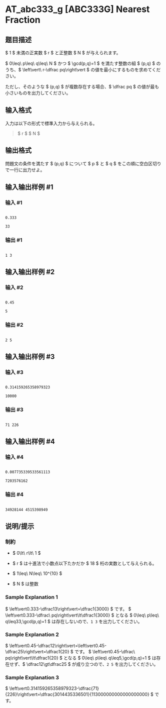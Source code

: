 # AT_abc333_g [ABC333G] Nearest Fraction

## 题目描述

[problemUrl]: https://atcoder.jp/contests/abc333/tasks/abc333_g

$ 1 $ 未満の正実数 $ r $ と正整数 $ N $ が与えられます。

$ 0\leq\ p\leq\ q\leq\ N $ かつ $ \gcd(p,q)=1 $ を満たす整数の組 $ (p,q) $ のうち、$ \left\vert\ r-\dfrac pq\right\vert $ の値を最小にするものを求めてください。

ただし、そのような $ (p,q) $ が複数存在する場合、$ \dfrac pq $ の値が最も小さいものを出力してください。

## 输入格式

入力は以下の形式で標準入力から与えられる。

> $ r $ $ N $

## 输出格式

問題文の条件を満たす $ (p,q) $ について $ p $ と $ q $ をこの順に空白区切りで一行に出力せよ。

## 输入输出样例 #1

### 输入 #1

```
0.333
33
```

### 输出 #1

```
1 3
```

## 输入输出样例 #2

### 输入 #2

```
0.45
5
```

### 输出 #2

```
2 5
```

## 输入输出样例 #3

### 输入 #3

```
0.314159265358979323
10000
```

### 输出 #3

```
71 226
```

## 输入输出样例 #4

### 输入 #4

```
0.007735339533561113
7203576162
```

### 输出 #4

```
34928144 4515398949
```

## 说明/提示

### 制約

- $ 0\lt\ r\lt\ 1 $
- $ r $ は十進法で小数点以下たかだか $ 18 $ 桁の実数として与えられる。
- $ 1\leq\ N\leq\ 10^{10} $
- $ N $ は整数
 
### Sample Explanation 1

$ \left\vert0.333-\dfrac13\right\vert=\dfrac1{3000} $ です。 $ \left\vert0.333-\dfrac\ pq\right\vert\lt\dfrac1{3000} $ となる $ 0\leq\ p\leq\ q\leq33,\gcd(p,q)=1 $ は存在しないので、`1 3` を出力してください。

### Sample Explanation 2

$ \left\vert0.45-\dfrac12\right\vert=\left\vert0.45-\dfrac25\right\vert=\dfrac1{20} $ です。 $ \left\vert0.45-\dfrac\ pq\right\vert\lt\dfrac1{20} $ となる $ 0\leq\ p\leq\ q\leq5,\gcd(p,q)=1 $ は存在せず、$ \dfrac12\gt\dfrac25 $ が成り立つので、`2 5` を出力してください。

### Sample Explanation 3

$ \left\vert0.314159265358979323-\dfrac{71}{226}\right\vert=\dfrac{3014435336501}{113000000000000000000} $ です。